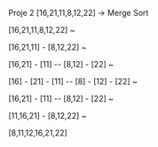 Proje 2
[16,21,11,8,12,22] -> Merge Sort

  [16,21,11,8,12,22] ~        
   
   [16,21,11] - [8,12,22] ~      
   
   [16,21] - [11] -- [8,12] - [22] ~       
   
   [16] - [21] - [11] -- [8] - [12] - [22] ~       
   
   [16,21] - [11] -- [8,12] - [22] ~         
   
   [11,16,21] - [8,12,22] ~    
   
   [8,11,12,16,21,22]  
